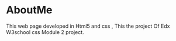 # AboutMe
This web page developed in Html5 and css , This the project Of Edx W3school css Module 2 project.
